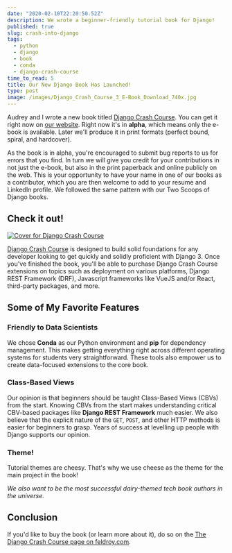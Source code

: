 ```yaml
---
date: "2020-02-10T22:20:50.52Z"
description: We wrote a beginner-friendly tutorial book for Django!
published: true
slug: crash-into-django
tags:
  - python
  - django
  - book
  - conda
  - django-crash-course  
time_to_read: 5
title: Our New Django Book Has Launched!
type: post
image: /images/Django_Crash_Course_3_E-Book_Download_740x.jpg
---
```


Audrey and I wrote a new book titled [Django Crash Course](https://feldroy.com/books/a-wedge-of-django). You can get it right now on [our website](https://www.feldroy.com/books/a-wedge-of-django). Right now it's in **alpha**, which means only the e-book is available. Later we'll produce it in print formats (perfect bound, spiral, and hardcover).

As the book is in alpha, you're encouraged to submit bug reports to us for errors that you find. In turn we will give you credit for your contributions in not just the e-book, but also in the print paperback and online publicly on the web. This is your opportunity to have your name in one of our books as a contributor, which you are then welcome to add to your resume and LinkedIn profile. We followed the same pattern with our Two Scoops of Django books.

## Check it out!

[![Cover for Django Crash Course](https://daniel.roygreenfeld.com/images/Django_Crash_Course_3_E-Book_Download_740x.jpg)](https://www.feldroy.com/books/a-wedge-of-django)



[Django Crash Course](https://www.feldroy.com/books/a-wedge-of-django) is designed to build solid foundations for any developer looking to get quickly and solidly proficient with Django 3. Once you've finished the book, you'll be able to purchase Django Crash Course extensions on topics such as deployment on various platforms, Django REST Framework (DRF), Javascript frameworks like VueJS and/or React, third-party packages, and more. 

## Some of My Favorite Features

### Friendly to Data Scientists

We chose **Conda** as our Python environment and **pip** for dependency management. This makes getting everything right across different operating systems for students very straightforward.  These tools also empower us to create data-focused extensions to the core book.

### Class-Based Views

Our opinion is that beginners should be taught Class-Based Views (CBVs) from the start. Knowing CBVs from the start makes understanding critical CBV-based packages like **Django REST Framework** much easier. We also believe that the explicit nature of the `GET`, `POST`, and other HTTP methods is easier for beginners to grasp. Years of success at levelling up people with Django supports our opinion.

### Theme!

Tutorial themes are cheesy. That's why we use cheese as the theme for the main project in the book!

_We also want to be the most successful dairy-themed tech book authors in the universe._


## Conclusion

If you'd like to buy the book (or learn more about it), do so on the [The Django Crash Course page on feldroy.com](https://www.feldroy.com/books/a-wedge-of-django).
